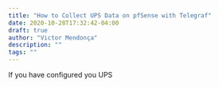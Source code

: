 ```yaml
---
title: "How to Collect UPS Data on pfSense with Telegraf"
date: 2020-10-28T17:32:42-04:00
draft: true
author: "Victor Mendonça"
description: ""
tags: ""
---
```


If you have configured you UPS
